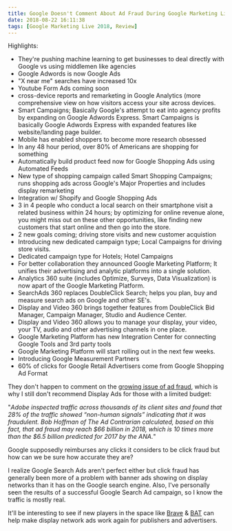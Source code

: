 ```yaml
---
title: Google Doesn't Comment About Ad Fraud During Google Marketing Live 2018 Keynote
date: 2018-08-22 16:11:38
tags: [Google Marketing Live 2018, Review]
---
```


Highlights:

- They're pushing machine learning to get businesses to deal directly with Google vs using middlemen like agencies
- Google Adwords is now Google Ads
- "X near me" searches have increased 10x
- Youtube Form Ads coming soon
- cross-device reports and remarketing in Google Analytics (more comprehensive view on how visitors access your site across devices.
- Smart Campaigns; Basically Google's attempt to eat into agency profits by expanding on Google Adwords Express. Smart Campaigns is basically Google Adwords Express with expanded features like website/landing page builder.
- Mobile has enabled shoppers to become more research obsessed
- In any 48 hour period, over 80% of Americans are shopping for something
- Automatically build product feed now for Google Shopping Ads using Automated Feeds
- New type of shopping campaign called Smart Shopping Campaigns; runs shopping ads across Google's Major Properties and includes display remarketing
- Integration w/ Shopify and Google Shopping Ads
- 3 in 4 people who conduct a local search on their smartphone visit a related business within 24 hours; by optimizing for online revenue alone, you might miss out on these other opportunities, like finding new customers that start online and then go into the store.
- 2 new goals coming; driving store visits and new customer acquistion
- Introducing new dedicated campaign type; Local Campaigns for driving store visits.
- Dedicated campaign type for Hotels; Hotel Campaigns
- For better collaboration they announced Google Marketing Platform; It unifies their advertising and analytic platforms into a single solution. 
- Analytics 360 suite (includes Optimize, Surveys, Data Visualization) is now apart of the Google Marketing Platform.
- SearchAds 360 replaces DoubleClick Search; helps you plan, buy and measure search ads on Google and other SE's.
- Display and Video 360 brings together features from DoubleClick Bid Manager, Campaign Manager, Studio and Audience Center.
- Display and Video 360 allows you to manage your display, your video, your TV, audio and other advertising channels in one place.
- Google Marketing Platform has new Integration Center for connecting Google Tools and 3rd party tools
- Google Marketing Platform will start rolling out in the next few weeks.
- Introducing Google Measurement Partners
- 60% of clicks for Google Retail Advertisers come from Google Shopping Ad Format
 
They don't happen to comment on the [growing issue of ad fraud](https://www.forbes.com/sites/forbesagencycouncil/2018/07/26/reality-check-is-ad-fraud-up-or-down/#12dac6bd16d0), which is why I still don't recommend Display Ads for those with a limited budget:

"<em>Adobe inspected traffic across thousands of its client sites and found that 28% of the traffic showed “non-human signals” indicating that it was fraudulent. Bob Hoffman of The Ad Contrarian calculated, based on this fact, that ad fraud may reach $66 billion in 2018, which is 10 times more than the $6.5 billion predicted for 2017 by the ANA.</em>"

Google supposedly reimburses any clicks it considers to be click fraud but how can we be sure how accurate they are?

I realize Google Search Ads aren't perfect either but click fraud has generally been more of a problem with banner ads showing on display networks than it has on the Google search engine. Also, I've personally seen the results of a successful Google Search Ad campaign, so I know the traffic is mostly real.

It'll be interesting to see if new players in the space like [Brave](https://brave.com) & [BAT](https://basicattentiontoken.org) can help make display network ads work again for publishers and advertisers.
